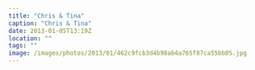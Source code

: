 ```yaml
---
title: "Chris & Tina"
caption: "Chris & Tina"
date: 2013-01-05T13:19Z
location: ""
tags: ""
image: /images/photos/2013/01/462c9fcb3d4b98ab4a765f87ca55bb05.jpg
---
```

